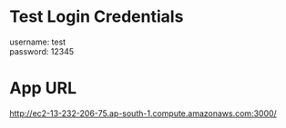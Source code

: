 # Test Login Credentials
username: test\
password: 12345

# App URL
http://ec2-13-232-206-75.ap-south-1.compute.amazonaws.com:3000/